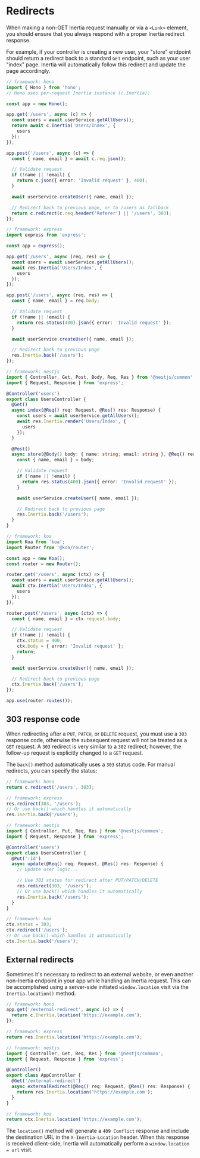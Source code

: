 # Redirects

When making a non-GET Inertia request manually or via a `<Link>` element, you should ensure that you always respond with a proper Inertia redirect response.

For example, if your controller is creating a new user, your "store" endpoint should return a redirect back to a standard `GET` endpoint, such as your user "index" page. Inertia will automatically follow this redirect and update the page accordingly.

```ts
// framework: hono
import { Hono } from 'hono';
// Hono uses per-request Inertia instance (c.Inertia);

const app = new Hono();

app.get('/users', async (c) => {
  const users = await userService.getAllUsers();
  return await c.Inertia('Users/Index', {
    users
  });
});

app.post('/users', async (c) => {
  const { name, email } = await c.req.json();

  // Validate request
  if (!name || !email) {
    return c.json({ error: 'Invalid request' }, 400);
  }

  await userService.createUser({ name, email });

  // Redirect back to previous page, or to /users as fallback
  return c.redirect(c.req.header('Referer') || '/users', 303);
});
```

```ts
// framework: express
import express from 'express';

const app = express();

app.get('/users', async (req, res) => {
  const users = await userService.getAllUsers();
  await res.Inertia('Users/Index', {
    users
  });
});

app.post('/users', async (req, res) => {
  const { name, email } = req.body;

  // Validate request
  if (!name || !email) {
    return res.status(400).json({ error: 'Invalid request' });
  }

  await userService.createUser({ name, email });

  // Redirect back to previous page
  res.Inertia.back('/users');
});
```

```ts
// framework: nestjs
import { Controller, Get, Post, Body, Req, Res } from '@nestjs/common';
import { Request, Response } from 'express';

@Controller('users')
export class UsersController {
  @Get()
  async index(@Req() req: Request, @Res() res: Response) {
    const users = await userService.getAllUsers();
    await res.Inertia.render('Users/Index', {
      users
    });
  }

  @Post()
  async store(@Body() body: { name: string; email: string }, @Req() req: Request, @Res() res: Response) {
    const { name, email } = body;

    // Validate request
    if (!name || !email) {
      return res.status(400).json({ error: 'Invalid request' });
    }

    await userService.createUser({ name, email });

    // Redirect back to previous page
    res.Inertia.back('/users');
  }
}
```

```ts
// framework: koa
import Koa from 'koa';
import Router from '@koa/router';

const app = new Koa();
const router = new Router();

router.get('/users', async (ctx) => {
  const users = await userService.getAllUsers();
  await ctx.Inertia('Users/Index', {
    users
  });
});

router.post('/users', async (ctx) => {
  const { name, email } = ctx.request.body;

  // Validate request
  if (!name || !email) {
    ctx.status = 400;
    ctx.body = { error: 'Invalid request' };
    return;
  }

  await userService.createUser({ name, email });

  // Redirect back to previous page
  ctx.Inertia.back('/users');
});

app.use(router.routes());
```

## 303 response code

When redirecting after a `PUT`, `PATCH`, or `DELETE` request, you must use a `303` response code, otherwise the subsequent request will not be treated as a `GET` request. A `303` redirect is very similar to a `302` redirect; however, the follow-up request is explicitly changed to a `GET` request.

The `back()` method automatically uses a `303` status code. For manual redirects, you can specify the status:

```ts
// framework: hono
return c.redirect('/users', 303);
```

```ts
// framework: express
res.redirect(303, '/users');
// Or use back() which handles it automatically
res.Inertia.back('/users');
```

```ts
// framework: nestjs
import { Controller, Put, Req, Res } from '@nestjs/common';
import { Request, Response } from 'express';

@Controller('users')
export class UsersController {
  @Put(':id')
  async update(@Req() req: Request, @Res() res: Response) {
    // Update user logic...

    // Use 303 status for redirect after PUT/PATCH/DELETE
    res.redirect(303, '/users');
    // Or use back() which handles it automatically
    res.Inertia.back('/users');
  }
}
```

```ts
// framework: koa
ctx.status = 303;
ctx.redirect('/users');
// Or use back() which handles it automatically
ctx.Inertia.back('/users');
```

## External redirects

Sometimes it's necessary to redirect to an external website, or even another non-Inertia endpoint in your app while handling an Inertia request. This can be accomplished using a server-side initiated `window.location` visit via the `Inertia.location()` method.

```ts
// framework: hono
app.get('/external-redirect', async (c) => {
  return c.Inertia.location('https://example.com');
});
```

```ts
// framework: express
return res.Inertia.location('https://example.com');
```

```ts
// framework: nestjs
import { Controller, Get, Req, Res } from '@nestjs/common';
import { Request, Response } from 'express';

@Controller()
export class AppController {
  @Get('/external-redirect')
  async externalRedirect(@Req() req: Request, @Res() res: Response) {
    return res.Inertia.location('https://example.com');
  }
}
```

```ts
// framework: koa
return ctx.Inertia.location('https://example.com');
```

The `location()` method will generate a `409 Conflict` response and include the destination URL in the `X-Inertia-Location` header. When this response is received client-side, Inertia will automatically perform a `window.location = url` visit.
